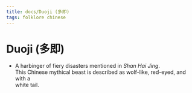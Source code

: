 ```yaml
---
title: docs/Duoji (多即)
tags: folklore chinese
---
```


# Duoji (多即)
- A harbinger of fiery disasters mentioned in _Shan Hai Jing_.  
	This Chinese mythical beast is described as wolf-like, red-eyed, and with a  
	white tail.